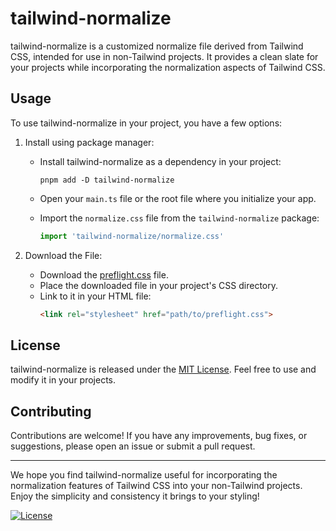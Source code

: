 # tailwind-normalize

tailwind-normalize is a customized normalize file derived from Tailwind CSS, intended for use in non-Tailwind projects. It provides a clean slate for your projects while incorporating the normalization aspects of Tailwind CSS.

## Usage

To use tailwind-normalize in your project, you have a few options:

1. Install using package manager:

   - Install tailwind-normalize as a dependency in your project:
      ```shell
      pnpm add -D tailwind-normalize
      ```
    - Open your `main.ts` file or the root file where you initialize your app.

    - Import the `normalize.css` file from the `tailwind-normalize` package:
      ```typescript
      import 'tailwind-normalize/normalize.css'
      ```

2. Download the File:
   - Download the [preflight.css](https://github.com/tongrow/tailwind-normalize/raw/master/src/css/preflight.css) file.
   - Place the downloaded file in your project's CSS directory.
   - Link to it in your HTML file:
      ```html
      <link rel="stylesheet" href="path/to/preflight.css">
      ```

## License

tailwind-normalize is released under the [MIT License](LICENSE). Feel free to use and modify it in your projects.

## Contributing

Contributions are welcome! If you have any improvements, bug fixes, or suggestions, please open an issue or submit a pull request.

---

We hope you find tailwind-normalize useful for incorporating the normalization features of Tailwind CSS into your non-Tailwind projects. Enjoy the simplicity and consistency it brings to your styling!

[![License](https://img.shields.io/badge/license-MIT-blue.svg)](LICENSE)